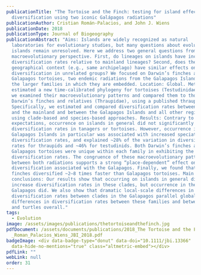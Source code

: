 ```yaml
---
publicationTitle: "The Tortoise and the Finch: testing for island effects on
  diversification using two iconic Galápagos radiations"
publicationAuthor: Cristian Román-Palacios, and John J. Wiens
publicationDate: 2018
publicationType: Journal of Biogeography
publicationAbstract: "Aims: Islands are widely recognized as natural
  laboratories for evolutionary studies, but many questions about evolution on
  islands remain unresolved. Here we address two general questions from a
  macroevolutionary perspective. First, do lineages on islands have increased
  diversification rates relative to mainland lineages? Second, does the same
  geographical context (e.g., same archipelago) have similar effects on
  diversification in unrelated groups? We focused on Darwin’s finches and
  Galapagos tortoises, two endemic radiations from the Galapagos Islands, and
  the larger families in which they are embedded. Location: Global. Methods: We
  estimated a new time-calibrated phylogeny for tortoises (Testudinidae). Then,
  we examined their macroevolutionary patterns and compared them to those of
  Darwin’s finches and relatives (Thraupidae), using a published thraupid tree.
  Specifically, we estimated and compared diversification rates between islands
  and the mainland and between the Galapagos Islands and all other regions,
  using clade-based and species-based approaches. Results: Contrary to
  expectations, occurrence on islands in general did not significantly increase
  diversification rates in tanagers or tortoises. However, occurrence in the
  Galapagos Islands in particular was associated with increased speciation and
  diversification rates, and explained ~28% of the variation in diversification
  rates for thraupids and ~46% for testudinids. Both Darwin’s finches and
  Galapagos tortoises were unique within each family in exhibiting the highest
  diversification rates. The congruence of these macroevolutionary patterns
  between both radiations supports a strong “place-dependent” effect on
  diversification associated with the Galapagos. Finally, we found that Darwin’s
  finches diversified ~2–8 times faster than Galapagos tortoises. Main
  conclusions: Our results show that occurring on islands in general did not
  increase diversification rates in these clades, but occurrence in the
  Galapagos did. We also show that dramatic local-scale differences in
  diversification rates between clades in the Galapagos parallel global-scale
  differences in diversification rates between these families and between birds
  and turtles overall."
tags:
  - Evolution
image: /assets/images/publications/thetortoiseandthefinch.jpg
pdfDocument: /assets/documents/publications/2018_The Tortoise and the Finch
  _Roman_Palacios_Wiens_JBI_2018.pdf
badgeImage: <div data-badge-type="donut" data-doi="10.1111/jbi.13366"
  data-hide-no-mentions="true" class="altmetric-embed"></div>
pdfLink: ""
webLink: null
order: 31
---
```

